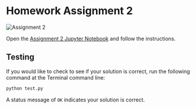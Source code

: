 # Homework Assignment 2

![Assignment 2](https://github.com/PGE311/assignment2/workflows/.github/workflows/main.yml/badge.svg)

Open the [Assignment 2 Jupyter Notebook](assignment2.ipynb) and follow the instructions.

## Testing

If you would like to check to see if your solution is correct, run the following command at the Terminal command line:

```bash
python test.py
```

A status message of `OK` indicates your solution is correct.
